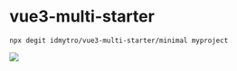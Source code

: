 # vue3-multi-starter

```
npx degit idmytro/vue3-multi-starter/minimal myproject
```

<img src="https://docs.google.com/drawings/d/e/2PACX-1vQ1H3WkE6svG146t4pgLf3RtS-2AZjjV9vF3Fod7msEzZP8OIoVpYbRHNnossV03P_bvpux1eGMGQl5/pub?w=960&amp;h=720">
